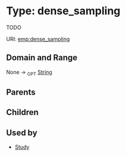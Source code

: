 
# Type: dense_sampling


TODO

URI: [emp:dense_sampling](https://microbiomedata/schema/emp/dense_sampling)


## Domain and Range

None ->  <sub>OPT</sub> [String](types/String.md)

## Parents


## Children


## Used by

 * [Study](Study.md)
